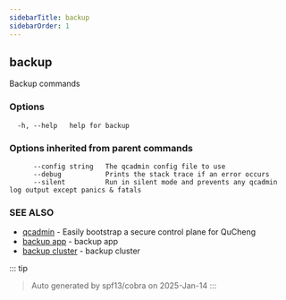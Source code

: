 ```yaml
---
sidebarTitle: backup
sidebarOrder: 1
---
```


## backup<Badge type="tip" text="20230925" />

Backup commands

### Options

```
  -h, --help   help for backup
```

### Options inherited from parent commands

```
      --config string   The qcadmin config file to use
      --debug           Prints the stack trace if an error occurs
      --silent          Run in silent mode and prevents any qcadmin log output except panics & fatals
```

### SEE ALSO

* [qcadmin](../qcadmin.md)	 - Easily bootstrap a secure control plane for QuCheng
* [backup app](backup_app.md)	 - backup app
* [backup cluster](backup_cluster.md)	 - backup cluster

::: tip
>Auto generated by spf13/cobra on 2025-Jan-14
:::